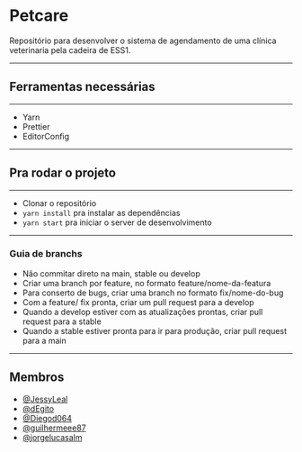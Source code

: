 # Petcare

Repositório para desenvolver o sistema de agendamento de uma clínica veterinaria pela cadeira de ESS1. 

---

## Ferramentas necessárias

---

- Yarn
- Prettier
- EditorConfig

---

## Pra rodar o projeto

---

- Clonar o repositório
- `yarn install` pra instalar as dependências
- `yarn start` pra iniciar o server de desenvolvimento

---
### Guia de branchs

- Não commitar direto na main, stable ou develop
- Criar uma branch por feature, no formato feature/nome-da-featura
- Para conserto de bugs, criar uma branch no formato fix/nome-do-bug
- Com a feature/ fix pronta, criar um pull request para a develop
- Quando a develop estiver com as atualizações prontas, criar pull request para a stable
- Quando a stable estiver pronta para ir para produção, criar pull request para a main

---

## Membros

- [@JessyLeal](https://github.com/JessyLeal) <br>
- [@dEgito](https://github.com/dEgito) <br>
- [@Diegod064](https://github.com/Diegod064) <br>
- [@guilhermeee87](https://github.com/guilhermeee87) <br>
- [@jorgelucasalm](https://github.com/jorgelucasalm)
